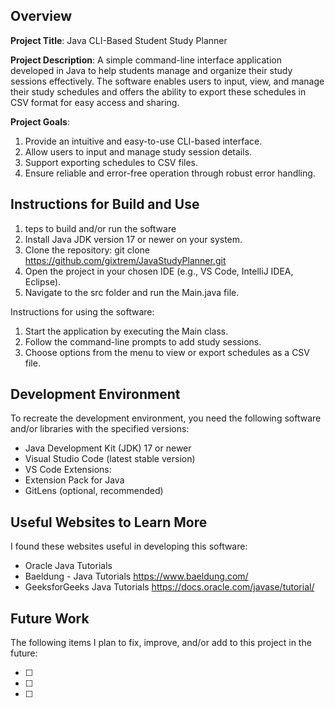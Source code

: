 ## Overview

**Project Title**:
Java CLI-Based Student Study Planner

**Project Description**:
A simple command-line interface application developed in Java to help students manage and organize their study sessions effectively. The software enables users to input, view, and manage their study schedules and offers the ability to export these schedules in CSV format for easy access and sharing.

**Project Goals**:
1. Provide an intuitive and easy-to-use CLI-based interface.
2. Allow users to input and manage study session details.
3. Support exporting schedules to CSV files.
4. Ensure reliable and error-free operation through robust error handling.

## Instructions for Build and Use
1. teps to build and/or run the software
2. Install Java JDK version 17 or newer on your system.
3. Clone the repository: git clone https://github.com/gixtrem/JavaStudyPlanner.git
4. Open the project in your chosen IDE (e.g., VS Code, IntelliJ IDEA, Eclipse).
5. Navigate to the src folder and run the Main.java file.

Instructions for using the software:

1. Start the application by executing the Main class.
2. Follow the command-line prompts to add study sessions.
3. Choose options from the menu to view or export schedules as a CSV file.


## Development Environment 

To recreate the development environment, you need the following software and/or libraries with the specified versions:

* Java Development Kit (JDK) 17 or newer
* Visual Studio Code (latest stable version)
* VS Code Extensions:
* Extension Pack for Java
* GitLens (optional, recommended)

## Useful Websites to Learn More

I found these websites useful in developing this software:

* Oracle Java Tutorials
* Baeldung - Java Tutorials https://www.baeldung.com/
* GeeksforGeeks Java Tutorials https://docs.oracle.com/javase/tutorial/


## Future Work

The following items I plan to fix, improve, and/or add to this project in the future:

* [ ] 
* [ ]
* [ ]
